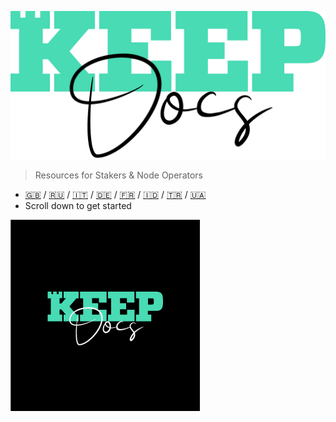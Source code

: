 ![Keep_Brand_Web-portada](assets/images/KeepDocsMain.png)

> Resources for Stakers & Node Operators

- [:uk:](https://keepdocs.github.io/) / [:ru:](https://keepdocs.github.io/KeepDocsRussia/) / [:it:](https://keepdocs.github.io/KeepDocsItalia/) / [:de:](https://keepdocs.github.io/KeepDocsGerman/) / [:fr:](https://keepdocs.github.io/KeepDocsFrance/) / [:indonesia:](https://keepdocs.github.io/KeepDocsIndonesia/) / [:tr:](https://keepdocs.github.io/KeepDocsTurkish/) / [:ukraine:](https://keepdocs.github.io/KeepDocsUkraine/)
- Scroll down to get started


![Back](assets/images/KeepDocsSide.jpg)
